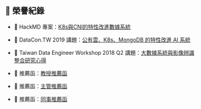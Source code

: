 ## 🏅 榮譽紀錄

- 📘 HackMD 專案：[K8s與CNI的特性改進數據系統](https://hackmd.io/@Reagan/r1SXmej9L)

- 🧪 DataCon.TW 2019 講題：[公有雲、K8s、MongoDB 的特性改進 AI 系統](https://2019.datacon.tw/agenda/)
- 🧪 Taiwan Data Engineer Workshop 2018 Q2 講題：[大數據系統與影像辨識整合研究心得](https://www.accupass.com/event/1804261706519119503070)

- 👔 推薦函：[教授推薦函](https://github.com/MuTed00132/MuTed00132/blob/main/professor.pdf)
- 👔 推薦函：[主管推薦函](https://github.com/MuTed00132/MuTed00132/blob/main/manager.jfif)
- 👔 推薦函：[同事推薦函](https://github.com/MuTed00132/MuTed00132/blob/main/README.md)

